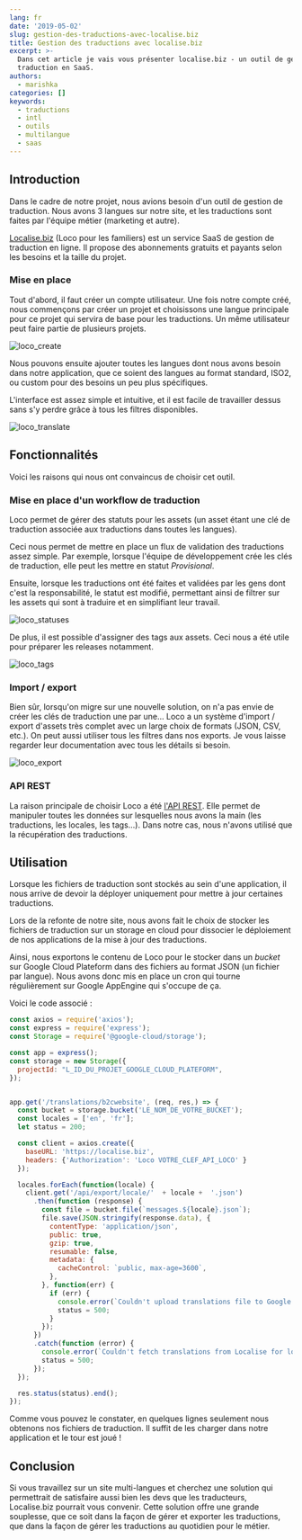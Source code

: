 ```yaml
---
lang: fr
date: '2019-05-02'
slug: gestion-des-traductions-avec-localise.biz
title: Gestion des traductions avec localise.biz
excerpt: >-
  Dans cet article je vais vous présenter localise.biz - un outil de gestion de
  traduction en SaaS.
authors:
  - marishka
categories: []
keywords:
  - traductions
  - intl
  - outils
  - multilangue
  - saas
---
```


## Introduction

Dans le cadre de notre projet, nous avions besoin d'un outil de gestion de traduction. Nous avons 3 langues sur notre site, et les traductions sont faites par l'équipe métier (marketing et autre).

[Localise.biz](https://localise.biz/) (Loco pour les familiers) est un service SaaS de gestion de traduction en ligne. Il propose des abonnements gratuits et payants selon les besoins et la taille du projet.

### Mise en place

Tout d'abord, il faut créer un compte utilisateur. Une fois notre compte créé, nous commençons par créer un projet et choisissons une langue principale pour ce projet qui servira de base pour les traductions. Un même utilisateur peut faire partie de plusieurs projets.

![loco_create]({{site.baseurl}}/assets/2019-05-02-gestion-des-traductions-avec-localise/create.png "create project")

Nous pouvons ensuite ajouter toutes les langues dont nous avons besoin dans notre application, que ce soient des langues au format standard, ISO2, ou custom pour des besoins un peu plus spécifiques.

L'interface est assez simple et intuitive, et il est facile de travailler dessus sans s'y perdre grâce à tous les filtres disponibles.

![loco_translate]({{site.baseurl}}/assets/2019-05-02-gestion-des-traductions-avec-localise/translate.png "translate")

## Fonctionnalités

Voici les raisons qui nous ont convaincus de choisir cet outil.

### Mise en place d'un workflow de traduction

Loco permet de gérer des statuts pour les assets (un asset étant une clé de traduction associée aux traductions dans toutes les langues).

Ceci nous permet de mettre en place un flux de validation des traductions assez simple.
Par exemple, lorsque l'équipe de développement crée les clés de traduction, elle peut les mettre en statut *Provisional*.

Ensuite, lorsque les traductions ont été faites et validées par les gens dont c'est la responsabilité, le statut est modifié, permettant ainsi de filtrer sur les assets qui sont à traduire et en simplifiant leur travail.

![loco_statuses]({{site.baseurl}}/assets/2019-05-02-gestion-des-traductions-avec-localise/status.png "statuses")

De plus, il est possible d'assigner des tags aux assets.
Ceci nous a été utile pour préparer les releases notamment.

![loco_tags]({{site.baseurl}}/assets/2019-05-02-gestion-des-traductions-avec-localise/tags.png "tags")

### Import / export

Bien sûr, lorsqu'on migre sur une nouvelle solution, on n'a pas envie de créer les clés de traduction une par une...
Loco a un système d'import / export d'assets très complet avec un large choix de formats (JSON, CSV, etc.).
On peut aussi utiliser tous les filtres dans nos exports. Je vous laisse regarder leur documentation avec tous les détails si besoin.

![loco_export]({{site.baseurl}}/assets/2019-05-02-gestion-des-traductions-avec-localise/export.png "export")

### API REST

La raison principale de choisir Loco a été [l'API REST](https://localise.biz/api/docs). Elle permet de manipuler toutes les données sur lesquelles nous avons la main (les traductions, les locales, les tags...). Dans notre cas, nous n'avons utilisé que la récupération des traductions.

## Utilisation

Lorsque les fichiers de traduction sont stockés au sein d'une application, il nous arrive de devoir la déployer uniquement pour mettre à jour certaines traductions.

Lors de la refonte de notre site, nous avons fait le choix de stocker les fichiers de traduction sur un storage en cloud pour dissocier le déploiement de nos applications de la mise à jour des traductions.

Ainsi, nous exportons le contenu de Loco pour le stocker dans un *bucket* sur Google Cloud Plateform dans des fichiers au format JSON (un fichier par langue). Nous avons donc mis en place un cron qui tourne régulièrement sur Google AppEngine qui s'occupe de ça.

Voici le code associé :

```js
const axios = require('axios');
const express = require('express');
const Storage = require('@google-cloud/storage');

const app = express();
const storage = new Storage({
  projectId: "L_ID_DU_PROJET_GOOGLE_CLOUD_PLATEFORM",
});


app.get('/translations/b2cwebsite', (req, res,) => {
  const bucket = storage.bucket('LE_NOM_DE_VOTRE_BUCKET');
  const locales = ['en', 'fr'];
  let status = 200;

  const client = axios.create({
    baseURL: 'https://localise.biz',
    headers: {'Authorization': 'Loco VOTRE_CLEF_API_LOCO' }
  });

  locales.forEach(function(locale) {
    client.get('/api/export/locale/'  + locale +  '.json')
      .then(function (response) {
        const file = bucket.file(`messages.${locale}.json`);
        file.save(JSON.stringify(response.data), {
          contentType: 'application/json',
          public: true,
          gzip: true,
          resumable: false,
          metadata: {
            cacheControl: `public, max-age=3600`,
          },
        }, function(err) {
          if (err) {
            console.error(`Couldn't upload translations file to Google Cloud Storage for locale ${locale}: ${err}`);
            status = 500;
          }
        });
      })
      .catch(function (error) {
        console.error(`Couldn't fetch translations from Localise for locale ${locale}: ${error}`);
        status = 500;
      });
  });

  res.status(status).end();
});
```

Comme vous pouvez le constater, en quelques lignes seulement nous obtenons nos fichiers de traduction.
Il suffit de les charger dans notre application et le tour est joué !

## Conclusion

Si vous travaillez sur un site multi-langues et cherchez une solution qui permettrait de satisfaire aussi bien les devs que les traducteurs, Localise.biz pourrait vous convenir. Cette solution offre une grande souplesse, que ce soit dans la façon de gérer et exporter les traductions, que dans la façon de gérer les traductions au quotidien pour le métier.
